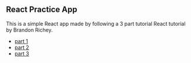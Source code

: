 ## React Practice App

This is a simple React app made by following a 3 part tutorial React tutorial by Brandon Richey.

* [part 1](https://medium.com/@diamondgfx/learning-react-with-create-react-app-part-1-a12e1833fdc#.47qaehjgf)
* [part 2](https://medium.com/@diamondgfx/learning-react-with-create-react-app-part-2-3ad99f38b48d#.ym82fchtt)
* [part 3](https://medium.com/@diamondgfx/learning-react-with-create-react-app-part-3-322447d14192#.mu2prlhqs)
